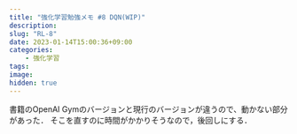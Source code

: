 ```yaml
---
title: "強化学習勉強メモ #8 DQN(WIP)"
description: 
slug: "RL-8"
date: 2023-01-14T15:00:36+09:00
categories:
    - 強化学習
tags:
image: 
hidden: true
---
```


書籍のOpenAI Gymのバージョンと現行のバージョンが違うので、動かない部分があった．
そこを直すのに時間がかかりそうなので，後回しにする．
